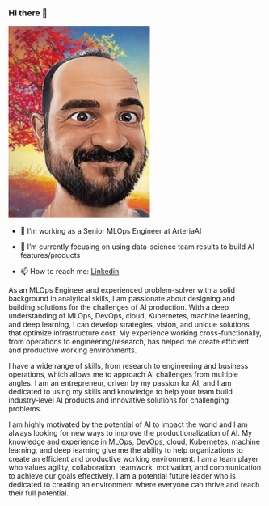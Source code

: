 ### Hi there 👋

<!-- ![](./20211206_114055.jpeg) -->
<img src="./20211206_114055.jpeg" width="280" height="380">


- 🔭  I’m working as a Senior MLOps Engineer at ArteriaAI

- 🌱  I’m currently focusing on using data-science team results to build AI features/products

- 📫  How to reach me: [Linkedin](https://www.linkedin.com/in/tugrulguner/)

As an MLOps Engineer and experienced problem-solver with a solid background in analytical skills, I am passionate about designing and building solutions for the challenges of AI production. With a deep understanding of MLOps, DevOps, cloud, Kubernetes, machine learning, and deep learning, I can develop strategies, vision, and unique solutions that optimize infrastructure cost. My experience working cross-functionally, from operations to engineering/research, has helped me create efficient and productive working environments.

I have a wide range of skills, from research to engineering and business operations, which allows me to approach AI challenges from multiple angles. I am an entrepreneur, driven by my passion for AI, and I am dedicated to using my skills and knowledge to help your team build industry-level AI products and innovative solutions for challenging problems.

I am highly motivated by the potential of AI to impact the world and I am always looking for new ways to improve the productionalization of AI. My knowledge and experience in MLOps, DevOps, cloud, Kubernetes, machine learning, and deep learning give me the ability to help organizations to create an efficient and productive working environment. I am a team player who values agility, collaboration, teamwork, motivation, and communication to achieve our goals effectively. I am a potential future leader who is dedicated to creating an environment where everyone can thrive and reach their full potential.


